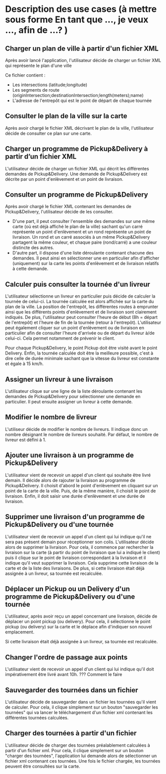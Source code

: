 # Description des use cases (à mettre sous forme En tant que ..., je veux ..., afin de ...? )

## Charger un plan de ville à partir d'un fichier XML

Après avoir lancé l'application, l'utilisateur décide de charger un fichier XML qui représente le plan d'une ville <br/>

Ce fichier contient : 
- Les intersections (latitude;longitude)
- Les segments de route (originIntersection;destinationIntersection;length(meters);name) 
- L'adresse de l'entrepôt qui est le point de départ de chaque tournée 

## Consulter le plan de la ville sur la carte

Après avoir chargé le fichier XML décrivant le plan de la ville, l'utilisateur décide de consulter ce plan sur une carte.


## Charger un programme de Pickup&Delivery à partir d’un fichier XML

L'utilisateur décide de charger un fichier XML qui décrit les différentes demandes de Pickup&Delivery.
Une demande de Pickup&Delivery est décrite par un point d'enlèvement et un point de livraison.

## Consulter un programme de Pickup&Delivery

Après avoir chargé le fichier XML contenant les demandes de Pickup&Delivery, l'utilisateur décide de les consulter. <br/>
- D'une part, il peut consulter l'ensemble des demandes sur une même carte (où est déjà affiché le plan de la ville) sachant qu'un carré représente un point d'enlèvement et un rond représente un point de livraison. Un rond et un carré associés à un même Pickup&Delivery partagent la même couleur, et chaque paire (rond/carré) a une couleur distincte des autres.
- D'autre part, il dispose d'une liste déroulante contenant chacune des demandes. Il peut ainsi en sélectionner une en particulier afin d'afficher (uniquement) sur la carte les points d'enlèvement et de livraison relatifs à cette demande.

## Calculer puis consulter la tournée d'un livreur

L'utilisateur sélectionne un livreur en particulier puis décide de calculer la tournée de celui-ci. La tournée calculée est alors affichée sur la carte du plan de la ville. 
La position de l'entrepôt, les différentes routes à emprunter ainsi que les différents points d'enlèvement et de livraison sont clairement indiqués. 
De plus, l'utilisateur peut consulter l'heure de début (8h = départ de l'entrepôt) et l'heure de fin de la tournée (retour à l'entrepôt). 
L'utilisateur peut également cliquer sur un point d'enlèvement ou de livraison en particulier afin de consulter l'heure d'arrivée ou de départ du livreur à/de celui-ci. 
Cela permet notamment de prévenir le client.

Pour chaque Pickup&Delivery, le point Pickup doit être visité avant le point Delivery. 
Enfin, la tournée calculée doit être la meilleure possible, c'est à dire celle de durée minimale sachant que la vitesse du livreur est constante et égale à 15 km/h.


## Assigner un livreur à une livraison

L'utilisateur clique sur une ligne de la liste déroulante contenant les demandes de Pickup&Delivery pour sélectionner une demande en particulier. Il peut ensuite assigner un livreur à cette demande. 

## Modifier le nombre de livreur 

L'utiliseur décide de modifier le nombre de livreurs. Il indique donc un nombre désignant le nombre de livreurs souhaité.
Par défaut, le nombre de livreur est défini à 1.

## Ajouter une livraison à un programme de Pickup&Delivery

L'utilisateur vient de recevoir un appel d'un client qui souhaite être livré demain. Il décide alors de rajouter la livraison au programme de Pickup&Delivery.
Il choisit d'abord le point d'enlèvement en cliquant sur un point de la carte de la ville. Puis, de la même manière, il choisit le point de livraison.
Enfin, il doit saisir une durée d'enlèvement et une durée de livraison.

## Supprimer une livraison d'un programme de Pickup&Delivery ou d'une tournée

L'utilisateur vient de recevoir un appel d'un client qui lui indique qu'il ne sera pas présent demain pour réceptionner son colis.
L'utilisateur décide alors de supprimer la livraison. Pour cela, il commence par rechercher la livraison sur la carte (à partir du point de livraison que lui a indiqué le client) puis il clique sur le point de livraison correspondant à la livraison et il indique qu'il veut supprimer la livraison. 
Cela supprime cette livraison de la carte et de la liste des livraisons.
De plus, si cette livraison était déjà assignée à un livreur, sa tournée est recalculée.

## Déplacer un Pickup ou un Delivery d'un programme de Pickup&Delivery ou d'une tournée

L'utilisateur, après avoir reçu un appel concernant une livraison, décide de déplacer un point pickup (ou delivery). 
Pour cela, il sélectionne le point pickup (ou delivery) sur la carte et le déplace afin d'indiquer son nouvel emplacement. 

Si cette livraison était déjà assignée à un livreur, sa tournée est recalculée.

## Changer l'ordre de passage aux points

L'utilisateur vient de recevoir un appel d'un client qui lui indique qu'il doit impérativement être livré avant 10h.
??? Comment le faire

## Sauvegarder des tournées dans un fichier

L'utilisateur décide de sauvegarder dans un fichier les tournées qu'il vient de calculer. Pour cela, il clique simplement sur un bouton "sauvegarder les tournées"
qui va lancer le téléchargement d'un fichier xml contenant les différentes tournées calculées.

## Charger des tournées à partir d'un fichier

L'utilisateur décide de charger des tournées préalablement calculées à partir d'un fichier xml. Pour cela, il clique simplement sur un bouton "charger des tournées", l'application lui demande alors de sélectionner un fichier xml contenant ces tournées. Une fois le fichier chargée, les tournées peuvent être consultées sur la carte.








